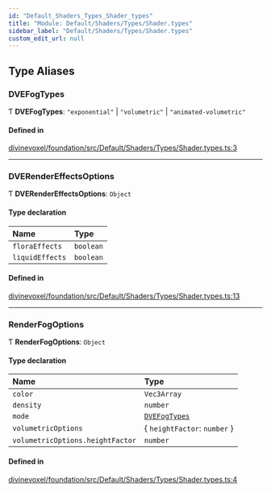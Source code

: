 ```yaml
---
id: "Default_Shaders_Types_Shader_types"
title: "Module: Default/Shaders/Types/Shader.types"
sidebar_label: "Default/Shaders/Types/Shader.types"
custom_edit_url: null
---
```


## Type Aliases

### DVEFogTypes

Ƭ **DVEFogTypes**: ``"exponential"`` \| ``"volumetric"`` \| ``"animated-volumetric"``

#### Defined in

[divinevoxel/foundation/src/Default/Shaders/Types/Shader.types.ts:3](https://github.com/lucasdamianjohnson/DivineVoxelEngine/blob/596fa7391478620ed460dfb4856ff0a763b91c49/divinevoxel/foundation/src/Default/Shaders/Types/Shader.types.ts#L3)

___

### DVERenderEffectsOptions

Ƭ **DVERenderEffectsOptions**: `Object`

#### Type declaration

| Name | Type |
| :------ | :------ |
| `floraEffects` | `boolean` |
| `liquidEffects` | `boolean` |

#### Defined in

[divinevoxel/foundation/src/Default/Shaders/Types/Shader.types.ts:13](https://github.com/lucasdamianjohnson/DivineVoxelEngine/blob/596fa7391478620ed460dfb4856ff0a763b91c49/divinevoxel/foundation/src/Default/Shaders/Types/Shader.types.ts#L13)

___

### RenderFogOptions

Ƭ **RenderFogOptions**: `Object`

#### Type declaration

| Name | Type |
| :------ | :------ |
| `color` | `Vec3Array` |
| `density` | `number` |
| `mode` | [`DVEFogTypes`](Default_Shaders_Types_Shader_types.md#dvefogtypes) |
| `volumetricOptions` | \{ `heightFactor`: `number`  } |
| `volumetricOptions.heightFactor` | `number` |

#### Defined in

[divinevoxel/foundation/src/Default/Shaders/Types/Shader.types.ts:4](https://github.com/lucasdamianjohnson/DivineVoxelEngine/blob/596fa7391478620ed460dfb4856ff0a763b91c49/divinevoxel/foundation/src/Default/Shaders/Types/Shader.types.ts#L4)
